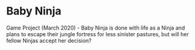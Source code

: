 # Baby Ninja
Game Project (March 2020) - Baby Ninja is done with life as a Ninja  and plans to escape their jungle fortress for less sinister pastures, but will her fellow Ninjas accept her decision?
